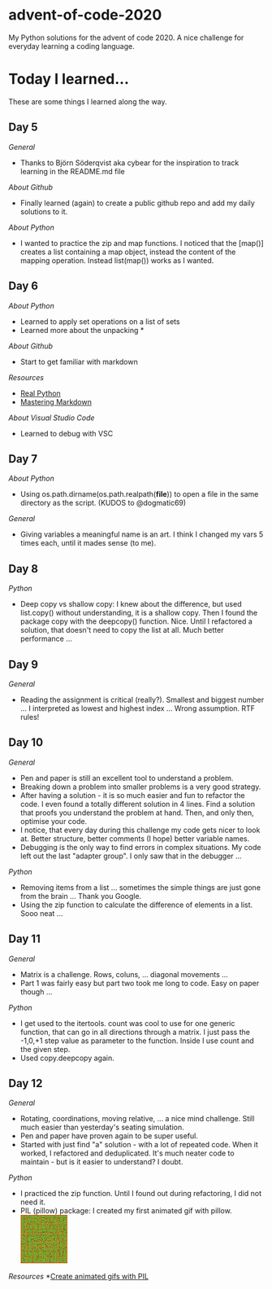 # advent-of-code-2020
My Python solutions for the advent of code 2020.
A nice challenge for everyday learning a coding language.
# Today I learned...
These are some things I learned along the way.
## Day 5
_General_
* Thanks to Björn Söderqvist aka cybear for the inspiration to track learning in the README.md file

_About Github_
* Finally learned (again) to create a public github repo and add my daily solutions to it.

_About Python_
* I wanted to practice the zip and map functions. I noticed that the [map()] creates a list containing a map object, instead the content of the mapping operation. Instead list(map()) works as I wanted. 

## Day 6
_About Python_
* Learned to apply set operations on a list of sets
* Learned more about the unpacking \*

_About Github_
* Start to get familiar with markdown

_Resources_
* [Real Python](https://realpython.com/python-sets/#operating-on-a-set)
* [Mastering Markdown](https://guides.github.com/features/mastering-markdown/)

_About Visual Studio Code_
* Learned to debug with VSC

## Day 7
_About Python_
* Using os.path.dirname(os.path.realpath(__file__)) to open a file in the same directory as the script. (KUDOS to @dogmatic69)

_General_
* Giving variables a meaningful name is an art. I think I changed my vars 5 times each, until it mades sense (to me).

## Day 8
_Python_
* Deep copy vs shallow copy: I knew about the difference, but used list.copy() without understanding, it is a shallow copy. Then I found the package copy with the deepcopy() function. Nice. Until I refactored a solution, that doesn't need to copy the list at all. Much better performance ...

## Day 9
_General_
* Reading the assignment is critical (really?). Smallest and biggest number ... I interpreted as lowest and highest index ... Wrong assumption. RTF rules!

## Day 10
_General_
* Pen and paper is still an excellent tool to understand a problem.
* Breaking down a problem into smaller problems is a very good strategy.
* After having a solution - it is so much easier and fun to refactor the code. I even found a totally different solution in 4 lines. Find a solution that proofs you understand the problem at hand. Then, and only then, optimise your code.
* I notice, that every day during this challenge my code gets nicer to look at. Better structure, better comments (I hope) better variable names.
* Debugging is the only way to find errors in complex situations. My code left out the last "adapter group". I only saw that in the debugger ...

_Python_
* Removing items from a list ... sometimes the simple things are just gone from the brain ... Thank you Google.
* Using the zip function to calculate the difference of elements in a list. Sooo neat ...

## Day 11
_General_
* Matrix is a challenge. Rows, coluns, ... diagonal movements ...
* Part 1 was fairly easy but part two took me long to code. Easy on paper though ...

_Python_
* I get used to the itertools. count was cool to use for one generic function, that can go in all directions through a matrix. I just pass the -1,0,+1 step value as parameter to the function. Inside I use count and the given step. 
* Used copy.deepcopy again. 

## Day 12
_General_
* Rotating, coordinations, moving relative, ... a nice mind challenge. Still much easier than yesterday's seating simulation.
* Pen and paper have proven again to be super useful.
* Started with just find "a" solution - with a lot of repeated code. When it worked, I refactored and deduplicated. It's much neater code to maintain - but is it easier to understand? I doubt.

_Python_
* I practiced the zip function. Until I found out during refactoring, I did not need it.
* PIL (pillow) package: I created my first animated gif with pillow. 
![Day 11 simulation](https://github.com/opitt/advent-of-code-2020/blob/main/day11/sim_data/sim_82.gif)

_Resources_
*[Create animated gifs with PIL](https://note.nkmk.me/en/python-pillow-gif/)
